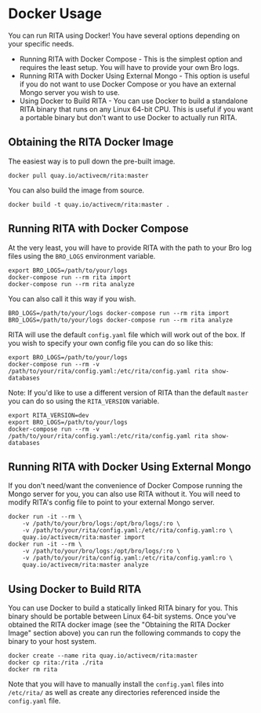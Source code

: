 # Docker Usage

You can run RITA using Docker! You have several options depending on your specific needs.
* Running RITA with Docker Compose - This is the simplest option and requires the least setup. You will have to provide your own Bro logs.
* Running RITA with Docker Using External Mongo - This option is useful if you do not want to use Docker Compose or you have an external Mongo server you wish to use.
* Using Docker to Build RITA - You can use Docker to build a standalone RITA binary that runs on any Linux 64-bit CPU. This is useful if you want a portable binary but don't want to use Docker to actually run RITA.

## Obtaining the RITA Docker Image

The easiest way is to pull down the pre-built image.

```
docker pull quay.io/activecm/rita:master
```

You can also build the image from source.

```
docker build -t quay.io/activecm/rita:master .
```

## Running RITA with Docker Compose

At the very least, you will have to provide RITA with the path to your Bro log files using the `BRO_LOGS` environment variable.

```
export BRO_LOGS=/path/to/your/logs
docker-compose run --rm rita import
docker-compose run --rm rita analyze
```

You can also call it this way if you wish.

```
BRO_LOGS=/path/to/your/logs docker-compose run --rm rita import
BRO_LOGS=/path/to/your/logs docker-compose run --rm rita analyze
```

RITA will use the default `config.yaml` file which will work out of the box. If you wish to specify your own config file you can do so like this:

```
export BRO_LOGS=/path/to/your/logs
docker-compose run --rm -v /path/to/your/rita/config.yaml:/etc/rita/config.yaml rita show-databases
```

Note: If you'd like to use a different version of RITA than the default `master` you can do so using the `RITA_VERSION` variable.

```
export RITA_VERSION=dev
export BRO_LOGS=/path/to/your/logs
docker-compose run --rm -v /path/to/your/rita/config.yaml:/etc/rita/config.yaml rita show-databases
```

## Running RITA with Docker Using External Mongo

If you don't need/want the convenience of Docker Compose running the Mongo server for you, you can also use RITA without it. You will need to modify RITA's config file to point to your external Mongo server.

```
docker run -it --rm \
	-v /path/to/your/bro/logs:/opt/bro/logs/:ro \
	-v /path/to/your/rita/config.yaml:/etc/rita/config.yaml:ro \
	quay.io/activecm/rita:master import
docker run -it --rm \
	-v /path/to/your/bro/logs:/opt/bro/logs/:ro \
	-v /path/to/your/rita/config.yaml:/etc/rita/config.yaml:ro \
	quay.io/activecm/rita:master analyze
```

## Using Docker to Build RITA

You can use Docker to build a statically linked RITA binary for you. This binary should be portable between Linux 64-bit systems. Once you've obtained the RITA docker image (see the "Obtaining the RITA Docker Image" section above) you can run the following commands to copy the binary to your host system.

```
docker create --name rita quay.io/activecm/rita:master
docker cp rita:/rita ./rita
docker rm rita
```

Note that you will have to manually install the `config.yaml` files into `/etc/rita/` as well as create any directories referenced inside the `config.yaml` file.
